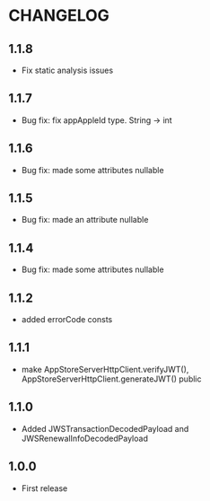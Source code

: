# CHANGELOG

## 1.1.8
- Fix static analysis issues

## 1.1.7
- Bug fix: fix appAppleId type. String -> int

## 1.1.6
- Bug fix: made some attributes nullable

## 1.1.5
- Bug fix: made an attribute nullable

## 1.1.4
- Bug fix: made some attributes nullable

## 1.1.2
- added errorCode consts

## 1.1.1
- make AppStoreServerHttpClient.verifyJWT(), AppStoreServerHttpClient.generateJWT() public

## 1.1.0
- Added JWSTransactionDecodedPayload and JWSRenewalInfoDecodedPayload

## 1.0.0
- First release